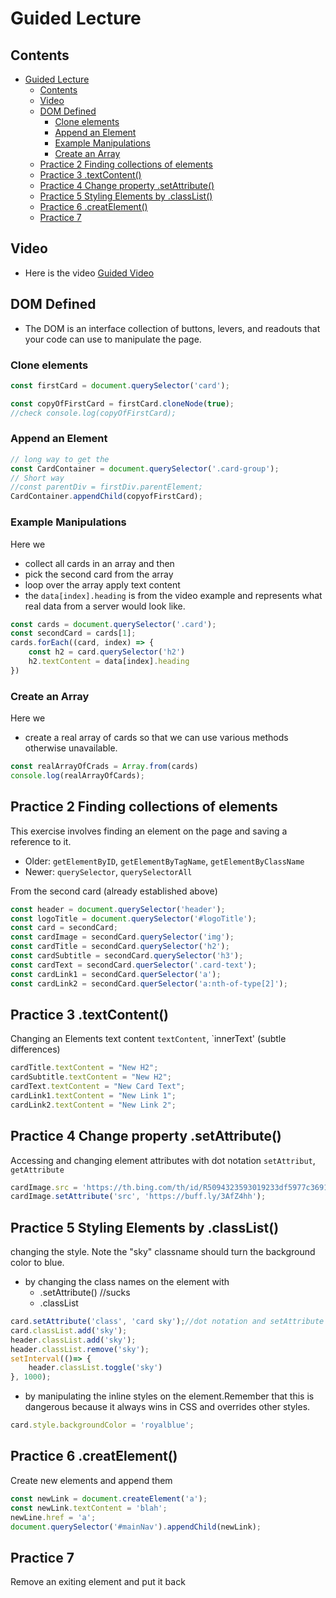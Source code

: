 # Guided Lecture

## Contents

- [Guided Lecture](#guided-lecture)
  - [Contents](#contents)
  - [Video](#video)
  - [DOM Defined](#dom-defined)
    - [Clone elements](#clone-elements)
    - [Append an Element](#append-an-element)
    - [Example Manipulations](#example-manipulations)
    - [Create an Array](#create-an-array)
  - [Practice 2 Finding collections of elements](#practice-2-finding-collections-of-elements)
  - [Practice 3 .textContent()](#practice-3-textcontent)
  - [Practice 4 Change property .setAttribute()](#practice-4-change-property-setattribute)
  - [Practice 5 Styling Elements by .classList()](#practice-5-styling-elements-by-classlist)
  - [Practice 6 .creatElement()](#practice-6-createlement)
  - [Practice 7](#practice-7)

## Video

- Here is the video [Guided Video](https://www.youtube.com/watch?v=XydfZvsoOJw&t=7s)

## DOM Defined

- The DOM is an interface collection of buttons, levers, and readouts that your code can use to manipulate the page.
  
### Clone elements

```javascript
const firstCard = document.querySelector('card');

const copyOfFirstCard = firstCard.cloneNode(true);
//check console.log(copyOfFirstCard);
```

### Append an Element

```javascript
// long way to get the 
const CardContainer = document.querySelector('.card-group');
// Short way
//const parentDiv = firstDiv.parentElement;
CardContainer.appendChild(copyofFirstCard);
```

### Example Manipulations

Here we

- collect all cards in an array and then
- pick the second card from the array
- loop over the array apply text content
- the `data[index].heading` is from the video example and represents what real data from a server would look like.

```javascript
const cards = document.querySelector('.card');
const secondCard = cards[1];
cards.forEach((card, index) => {
    const h2 = card.querySelector('h2')
    h2.textContent = data[index].heading
})
```

### Create an Array

Here we

- create a real array of cards so that we can use various methods otherwise unavailable.

```javascript
const realArrayOfCrads = Array.from(cards)
console.log(realArrayOfCards);
```

## Practice 2 Finding collections of elements

This exercise involves finding an element on the page and saving a reference to it.

- Older: `getElementByID`, `getElementByTagName`, `getElementByClassName`
- Newer: `querySelector`, `querySelectorAll`

From the second card (already established above)

```JavaScript
const header = document.querySelector('header');
const logoTitle = document.querySelector('#logoTitle');
const card = secondCard;
const cardImage = secondCard.querySelector('img');
const cardTitle = secondCard.querySelector('h2');
const cardSubtitle = secondCard.querySelector('h3');
const cardText = secondCard.querSelector('.card-text');
const cardLink1 = secondCard.querSelector('a');
const cardLink2 = secondCard.querSelector('a:nth-of-type[2]');
```

## Practice 3 .textContent()

Changing an Elements text content `textContent`, `innerText' (subtle differences)

```JavaScript
cardTitle.textContent = "New H2";
cardSubtitle.textContent = "New H2";
cardText.textContent = "New Card Text";
cardLink1.textContent = "New Link 1";
cardLink2.textContent = "New Link 2";
```

## Practice 4 Change property .setAttribute()

Accessing and changing element attributes with dot notation `setAttribut`, `getAttribute`

```JavaScript
cardImage.src = 'https://th.bing.com/th/id/R5094323593019233df5977c369103a19?rik=hTA2HPudUs5n%2fw&pid=ImgRaw'
cardImage.setAttribute('src', 'https://buff.ly/3AfZ4hh');
```

## Practice 5 Styling Elements by .classList()

changing the style. Note the "sky" classname should turn the background color to blue.

- by changing the class names on the element with 
  - .setAttribute() //sucks
  - .classList

```JavaScript
card.setAttribute('class', 'card sky');//dot notation and setAttribute sucks. Instead use .classList
card.classList.add('sky');
header.classList.add('sky');
header.classList.remove('sky');
setInterval(()=> {
    header.classList.toggle('sky')
}, 1000);
```

- by manipulating the inline styles on the element.Remember that this is dangerous because it always wins in CSS and overrides other styles.

```JavaScript
card.style.backgroundColor = 'royalblue';
```

## Practice 6 .creatElement()

Create new elements and append them

```JavaScript
const newLink = document.createElement('a');
const newLink.textContent = 'blah';
newLine.href = 'a';
document.querySelector('#mainNav').appendChild(newLink);
```

## Practice 7

Remove an exiting element and put it back

```JavaScript
```
